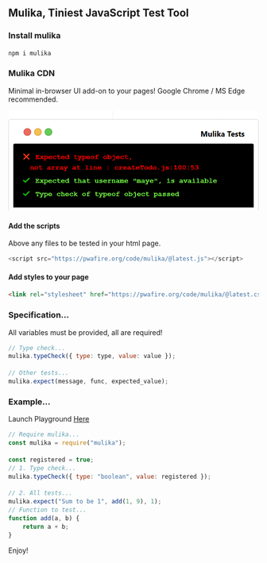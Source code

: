 ## Mulika, Tiniest JavaScript Test Tool

### Install mulika

```bash
npm i mulika 
```

### Mulika CDN
Minimal in-browser UI add-on to your pages! Google Chrome / MS Edge recommended.

![Mulika Terminal](./assets/mulikaterminal.png)

#### Add the scripts 
Above any files to be tested in your html page.

```js
<script src="https://pwafire.org/code/mulika/@latest.js"></script>
```

#### Add styles to your page

```html
<link rel="stylesheet" href="https://pwafire.org/code/mulika/@latest.css" />
```

### Specification...

All variables must be provided, all are required!

```js
// Type check...
mulika.typeCheck({ type: type, value: value });

// Other tests...
mulika.expect(message, func, expected_value);
```

### Example...

Launch Playground [Here](https://npm.runkit.com/mulika)

```js
// Require mulika...
const mulika = require("mulika");

const registered = true;
// 1. Type check...
mulika.typeCheck({ type: "boolean", value: registered });

// 2. All tests...
mulika.expect("Sum to be 1", add(1, 9), 1);
// Function to test...
function add(a, b) {
    return a + b;
}
```

Enjoy!
